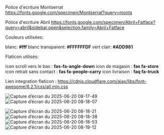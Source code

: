 Police d'ecriture Montserrat
https://fonts.google.com/specimen/Montserrat?query=monts

Police d'ecriture Abril
https://fonts.google.com/specimen/Abril+Fatface?query=abril&sidebar.open&selection.family=Abril+Fatface

Couleurs utilisées:

blanc: **#fff**
blanc transparent: **#FFFFFFDF**
vert clair: **#ADD981**

Flaticon utilisés:

icon scroll vers le bas : **fas-fa-angle-down**
icon de magasin : **fas fa-store**
icon retrait sans contact : **fas fa-people-carry**
icon livraison : **faq fa-truck**

Lien integration flaticon : 
https://cdnjs.cloudflare.com/ajax/libs/font-awesome/6.2.1/css/all.min.css

![Capture d’écran du 2025-06-20 08-17-49](https://github.com/user-attachments/assets/73ececaa-0afd-41ec-9dde-4e68751009e6)
![Capture d’écran du 2025-06-20 08-18-07](https://github.com/user-attachments/assets/7cd2db48-1b52-4f5b-812a-353565cc4579)

![Capture d’écran du 2025-06-20 08-18-21](https://github.com/user-attachments/assets/04904a28-37d0-455f-8b5a-956c826ee207)
![Capture d’écran du 2025-06-20 08-18-38](https://github.com/user-attachments/assets/9543aa1d-dd4a-4509-9a49-0a1c6a3a5478)
![Capture d’écran du 2025-06-20 08-18-53](https://github.com/user-attachments/assets/c576c996-f234-4b17-a1aa-4362fdc16914)
![Capture d’écran du 2025-06-20 08-19-12](https://github.com/user-attachments/assets/0467a06c-39e9-4723-aa79-7198b5d06bba)


